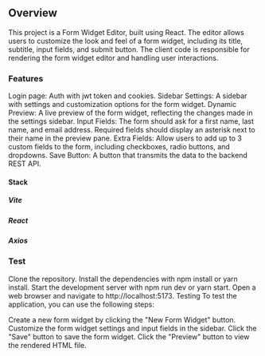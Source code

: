## Overview
This project is a Form Widget Editor, built using React. The editor allows users to customize the look and feel of a form widget, including its title, subtitle, input fields, and submit button. The client code is responsible for rendering the form widget editor and handling user interactions.

### Features
Login page: Auth with jwt token and cookies.
Sidebar Settings: A sidebar with settings and customization options for the form widget.
Dynamic Preview: A live preview of the form widget, reflecting the changes made in the settings sidebar.
Input Fields: The form should ask for a first name, last name, and email address. Required fields should display an asterisk next to their name in the preview pane.
Extra Fields: Allow users to add up to 3 custom fields to the form, including checkboxes, radio buttons, and dropdowns.
Save Button: A button that transmits the data to the backend REST API.

#### Stack
##### Vite
##### React
##### Axios 
### Test 
Clone the repository.
Install the dependencies with npm install or yarn install.
Start the development server with npm run dev or yarn start.
Open a web browser and navigate to http://localhost:5173.
Testing
To test the application, you can use the following steps:

Create a new form widget by clicking the "New Form Widget" button.
Customize the form widget settings and input fields in the sidebar.
Click the "Save" button to save the form widget.
Click the "Preview" button to view the rendered HTML file.